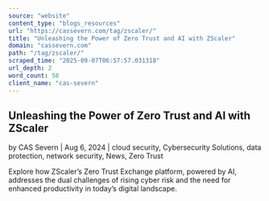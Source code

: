 ```yaml
---
source: "website"
content_type: "blogs_resources"
url: "https://cassevern.com/tag/zscaler/"
title: "Unleashing the Power of Zero Trust and AI with ZScaler"
domain: "cassevern.com"
path: "/tag/zscaler/"
scraped_time: "2025-09-07T06:57:57.031318"
url_depth: 2
word_count: 58
client_name: "cas-severn"
---
```


## Unleashing the Power of Zero Trust and AI with ZScaler

by CAS Severn | Aug 6, 2024 | cloud security, Cybersecurity Solutions, data protection, network security, News, Zero Trust

Explore how ZScaler’s Zero Trust Exchange platform, powered by AI, addresses the dual challenges of rising cyber risk and the need for enhanced productivity in today’s digital landscape.